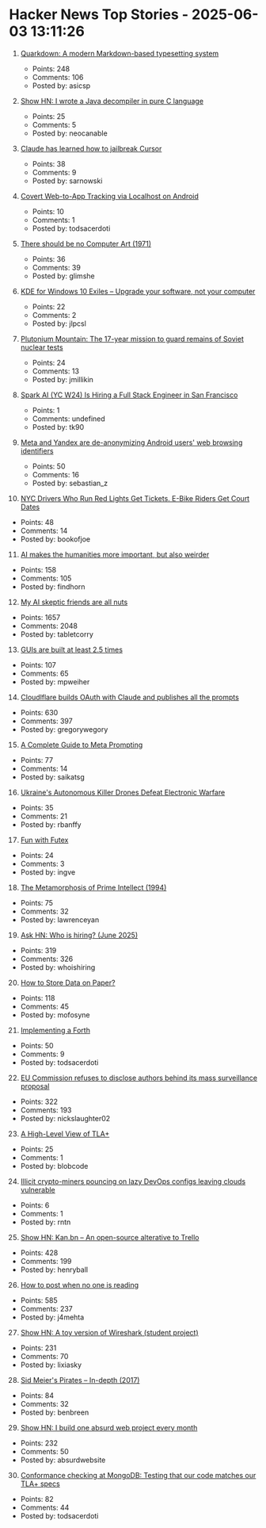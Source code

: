 # Hacker News Top Stories - 2025-06-03 13:11:26

1. [Quarkdown: A modern Markdown-based typesetting system](https://github.com/iamgio/quarkdown)
   - Points: 248
   - Comments: 106
   - Posted by: asicsp

2. [Show HN: I wrote a Java decompiler in pure C language](https://github.com/neocanable/garlic)
   - Points: 25
   - Comments: 5
   - Posted by: neocanable

3. [Claude has learned how to jailbreak Cursor](https://forum.cursor.com/t/important-claude-has-learned-how-to-jailbreak-cursor/96702)
   - Points: 38
   - Comments: 9
   - Posted by: sarnowski

4. [Covert Web-to-App Tracking via Localhost on Android](https://localmess.github.io/)
   - Points: 10
   - Comments: 1
   - Posted by: todsacerdoti

5. [There should be no Computer Art (1971)](https://dam.org/museum/essays_ui/essays/there-should-be-no-computer-art/)
   - Points: 36
   - Comments: 39
   - Posted by: glimshe

6. [KDE for Windows 10 Exiles – Upgrade your software, not your computer](https://kde.org/for/w10-exiles/)
   - Points: 22
   - Comments: 2
   - Posted by: jlpcsl

7. [Plutonium Mountain: The 17-year mission to guard remains of Soviet nuclear tests](https://www.belfercenter.org/publication/plutonium-mountain-inside-17-year-mission-secure-legacy-soviet-nuclear-testing)
   - Points: 24
   - Comments: 13
   - Posted by: jmillikin

8. [Spark AI (YC W24) Is Hiring a Full Stack Engineer in San Francisco](https://www.ycombinator.com/companies/spark/jobs/kDeJlPK-software-engineer-full-stack)
   - Points: 1
   - Comments: undefined
   - Posted by: tk90

9. [Meta and Yandex are de-anonymizing Android users' web browsing identifiers](https://arstechnica.com/security/2025/06/headline-to-come/)
   - Points: 50
   - Comments: 16
   - Posted by: sebastian_z

10. [NYC Drivers Who Run Red Lights Get Tickets. E-Bike Riders Get Court Dates](https://www.nytimes.com/2025/05/24/nyregion/ebikes-scooters-cyclists-nyc.html)
   - Points: 48
   - Comments: 14
   - Posted by: bookofjoe

11. [AI makes the humanities more important, but also weirder](https://resobscura.substack.com/p/ai-makes-the-humanities-more-important)
   - Points: 158
   - Comments: 105
   - Posted by: findhorn

12. [My AI skeptic friends are all nuts](https://fly.io/blog/youre-all-nuts/)
   - Points: 1657
   - Comments: 2048
   - Posted by: tabletcorry

13. [GUIs are built at least 2.5 times](https://patricia.no/2025/05/30/why_lean_software_dev_is_wrong.html)
   - Points: 107
   - Comments: 65
   - Posted by: mpweiher

14. [Cloudlflare builds OAuth with Claude and publishes all the prompts](https://github.com/cloudflare/workers-oauth-provider/)
   - Points: 630
   - Comments: 397
   - Posted by: gregorywegory

15. [A Complete Guide to Meta Prompting](https://www.prompthub.us/blog/a-complete-guide-to-meta-prompting)
   - Points: 77
   - Comments: 14
   - Posted by: saikatsg

16. [Ukraine's Autonomous Killer Drones Defeat Electronic Warfare](https://spectrum.ieee.org/ukraine-killer-drones)
   - Points: 35
   - Comments: 21
   - Posted by: rbanffy

17. [Fun with Futex](https://blog.fredrb.com/2025/06/02/futex-fun/)
   - Points: 24
   - Comments: 3
   - Posted by: ingve

18. [The Metamorphosis of Prime Intellect (1994)](https://localroger.com/prime-intellect/mopiall.html)
   - Points: 75
   - Comments: 32
   - Posted by: lawrenceyan

19. [Ask HN: Who is hiring? (June 2025)](undefined)
   - Points: 319
   - Comments: 326
   - Posted by: whoishiring

20. [How to Store Data on Paper?](https://www.monperrus.net/martin/store-data-paper)
   - Points: 118
   - Comments: 45
   - Posted by: mofosyne

21. [Implementing a Forth](https://ratfactor.com/forth/implementing)
   - Points: 50
   - Comments: 9
   - Posted by: todsacerdoti

22. [EU Commission refuses to disclose authors behind its mass surveillance proposal](https://old.reddit.com/r/europe/comments/1l2655n/the_eu_commission_refuses_to_disclose_the/)
   - Points: 322
   - Comments: 193
   - Posted by: nickslaughter02

23. [A High-Level View of TLA+](https://lamport.azurewebsites.net/tla/high-level-view.html)
   - Points: 25
   - Comments: 1
   - Posted by: blobcode

24. [Illicit crypto-miners pouncing on lazy DevOps configs leaving clouds vulnerable](https://www.theregister.com/2025/06/03/illicit_miners_hashicorp_tools/)
   - Points: 6
   - Comments: 1
   - Posted by: rntn

25. [Show HN: Kan.bn – An open-source alterative to Trello](https://github.com/kanbn/kan)
   - Points: 428
   - Comments: 199
   - Posted by: henryball

26. [How to post when no one is reading](https://www.jeetmehta.com/posts/thrive-in-obscurity)
   - Points: 585
   - Comments: 237
   - Posted by: j4mehta

27. [Show HN: A toy version of Wireshark (student project)](https://github.com/lixiasky/vanta)
   - Points: 231
   - Comments: 70
   - Posted by: lixiasky

28. [Sid Meier's Pirates – In-depth (2017)](https://shot97retro.blogspot.com/2017/12/sid-meiers-pirates-in-depth-written.html)
   - Points: 84
   - Comments: 32
   - Posted by: benbreen

29. [Show HN: I build one absurd web project every month](https://absurd.website)
   - Points: 232
   - Comments: 50
   - Posted by: absurdwebsite

30. [Conformance checking at MongoDB: Testing that our code matches our TLA+ specs](https://www.mongodb.com/blog/post/engineering/conformance-checking-at-mongodb-testing-our-code-matches-our-tla-specs)
   - Points: 82
   - Comments: 44
   - Posted by: todsacerdoti

